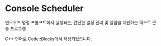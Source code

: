 # Console Scheduler
윈도우즈 명령 프롬프트에서 실행되는, 간단한 일정 관리 및 알림을 지원하는 텍스트 콘솔 프로그램

C++ 언어로 Code::Blocks에서 작성되었습니다.
